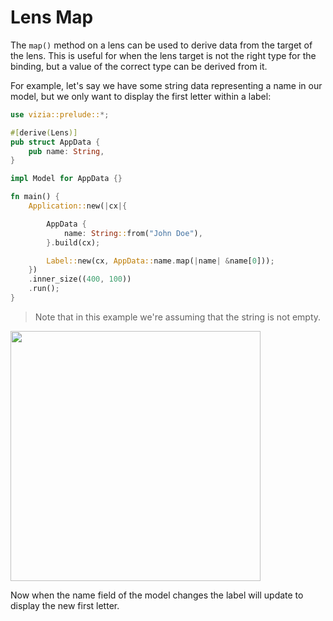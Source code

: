 # Lens Map

The `map()` method on a lens can be used to derive data from the target of the lens. This is useful for when the lens target is not the right type for the binding, but a value of the correct type can be derived from it.

For example, let's say we have some string data representing a name in our model, but we only want to display the first letter within a label:

```rust
use vizia::prelude::*;

#[derive(Lens)]
pub struct AppData {
    pub name: String,
}

impl Model for AppData {}

fn main() {
    Application::new(|cx|{

        AppData {
            name: String::from("John Doe"),
        }.build(cx);

        Label::new(cx, AppData::name.map(|name| &name[0]));
    })
    .inner_size((400, 100))
    .run();
}
```

> Note that in this example we're assuming that the string is not empty.

<img src="../img/stylesheet.png" alt="" width="400"/>

Now when the name field of the model changes the label will update to display the new first letter.   